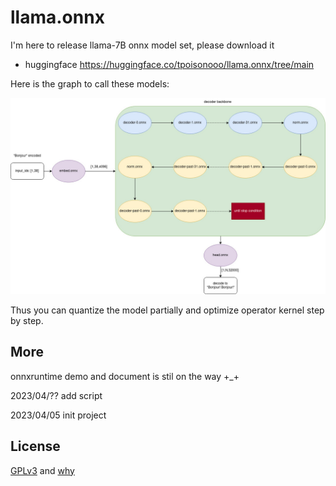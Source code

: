 # llama.onnx

I'm here to release llama-7B onnx model set, please download it
* huggingface https://huggingface.co/tpoisonooo/llama.onnx/tree/main

Here is the graph to call these models:

![](./onnx-flow.jpg)

Thus you can quantize the model partially and optimize operator kernel step by step.

## More 
onnxruntime demo and document is stil on the way +_+

2023/04/?? add script

2023/04/05 init project


## License
[GPLv3](LICENSE) and [why](why-gpl.md)
